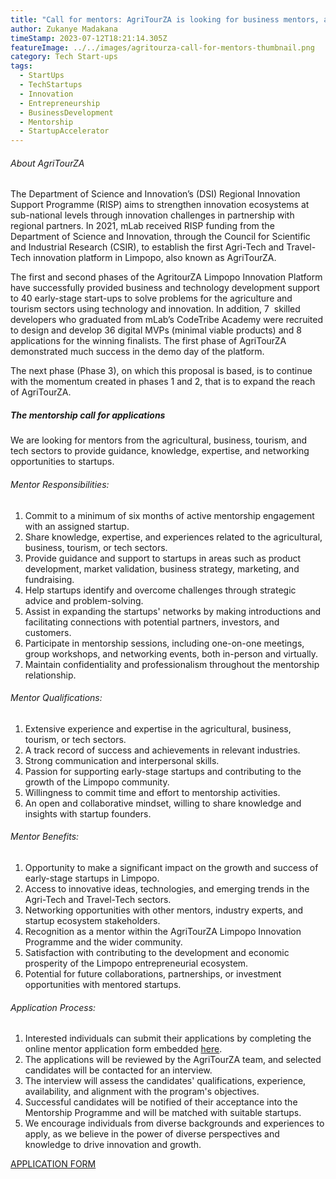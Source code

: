```yaml
---
title: "Call for mentors: AgriTourZA is looking for business mentors, apply now."
author: Zukanye Madakana
timeStamp: 2023-07-12T18:21:14.305Z
featureImage: ../../images/agritourza-call-for-mentors-thumbnail.png
category: Tech Start-ups
tags:
  - StartUps
  - TechStartups
  - Innovation
  - Entrepreneurship
  - BusinessDevelopment
  - Mentorship
  - StartupAccelerator
---
```

###### About AgriTourZA

The Department of Science and Innovation’s (DSI) Regional Innovation Support Programme (RISP) aims to strengthen innovation ecosystems at sub-national levels through innovation challenges in partnership with regional partners. In 2021, mLab received RISP funding from the Department of Science and Innovation, through the Council for Scientific and Industrial Research (CSIR), to establish the first Agri-Tech and Travel-Tech innovation platform in Limpopo, also known as AgriTourZA.

The first and second phases of the AgritourZA Limpopo Innovation Platform have successfully provided business and technology development support to 40 early-stage start-ups to solve problems for the agriculture and tourism sectors using technology and innovation. In addition, 7  skilled developers who graduated from mLab’s CodeTribe Academy were recruited to design and develop 36 digital MVPs (minimal viable products) and 8 applications for the winning finalists. The first phase of AgriTourZA demonstrated much success in the demo day of the platform. 

The next phase (Phase 3), on which this proposal is based, is to continue with the momentum created in phases 1 and 2, that is to expand the reach of AgriTourZA.

##### **The mentorship call for applications**

We are looking for mentors from the agricultural, business, tourism, and tech sectors to provide guidance, knowledge, expertise, and networking opportunities to startups.

###### Mentor Responsibilities:

1. Commit to a minimum of six months of active mentorship engagement with an assigned startup.
2. Share knowledge, expertise, and experiences related to the agricultural, business, tourism, or tech sectors.
3. Provide guidance and support to startups in areas such as product development, market validation, business strategy, marketing, and fundraising.
4. Help startups identify and overcome challenges through strategic advice and problem-solving.
5. Assist in expanding the startups' networks by making introductions and facilitating connections with potential partners, investors, and customers.
6. Participate in mentorship sessions, including one-on-one meetings, group workshops, and networking events, both in-person and virtually.
7. Maintain confidentiality and professionalism throughout the mentorship relationship.

###### Mentor Qualifications:

1. Extensive experience and expertise in the agricultural, business, tourism, or tech sectors.
2. A track record of success and achievements in relevant industries.
3. Strong communication and interpersonal skills.
4. Passion for supporting early-stage startups and contributing to the growth of the Limpopo community.
5. Willingness to commit time and effort to mentorship activities.
6. An open and collaborative mindset, willing to share knowledge and insights with startup founders.

###### Mentor Benefits:

1. Opportunity to make a significant impact on the growth and success of early-stage startups in Limpopo.
2. Access to innovative ideas, technologies, and emerging trends in the Agri-Tech and Travel-Tech sectors.
3. Networking opportunities with other mentors, industry experts, and startup ecosystem stakeholders.
4. Recognition as a mentor within the AgriTourZA Limpopo Innovation Programme and the wider community.
5. Satisfaction with contributing to the development and economic prosperity of the Limpopo entrepreneurial ecosystem.
6. Potential for future collaborations, partnerships, or investment opportunities with mentored startups.

###### Application Process:

1. Interested individuals can submit their applications by completing the online mentor application form embedded [here](https://forms.gle/fR27SUg6bm7Z6jwW6).
2. The applications will be reviewed by the AgriTourZA team, and selected candidates will be contacted for an interview.
3. The interview will assess the candidates' qualifications, experience, availability, and alignment with the program's objectives.
4. Successful candidates will be notified of their acceptance into the Mentorship Programme and will be matched with suitable startups.
5. We encourage individuals from diverse backgrounds and experiences to apply, as we believe in the power of diverse perspectives and knowledge to drive innovation and growth.

[APPLICATION FORM ](https://docs.google.com/forms/d/e/1FAIpQLSfU4bjGlqyfQ3hLVp0n5DprK4x-nHWUxU5lkQwZjCu2jtrUIA/viewform)